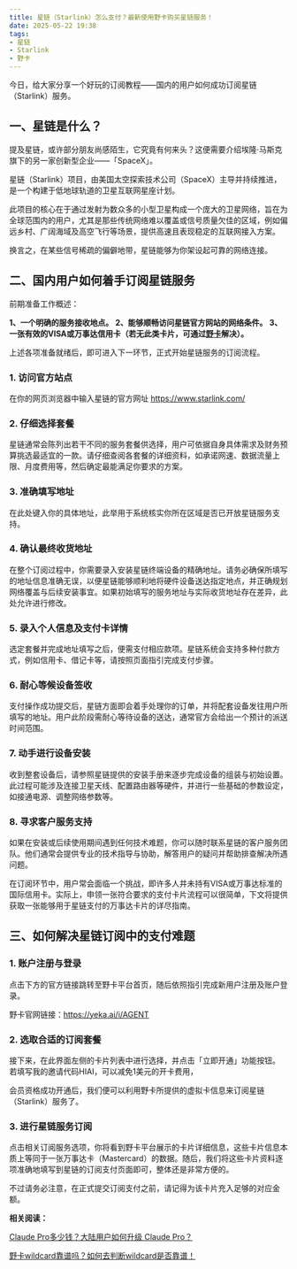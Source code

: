 ```yaml
---
title: 星链（Starlink）怎么支付？最新使用野卡购买星链服务！
date: 2025-05-22 19:38
tags:
- 星链
- Starlink
- 野卡
---
```





今日，给大家分享一个好玩的订阅教程——国内的用户如何成功订阅星链（Starlink）服务。



## 一、星链是什么？

提及星链，或许部分朋友尚感陌生，它究竟有何来头？这便需要介绍埃隆·马斯克旗下的另一家创新型企业——「SpaceX」。



星链（Starlink）项目，由美国太空探索技术公司（SpaceX）主导并持续推进，是一个构建于低地球轨道的卫星互联网星座计划。



此项目的核心在于通过发射为数众多的小型卫星构成一个庞大的卫星网络，旨在为全球范围内的用户，尤其是那些传统网络难以覆盖或信号质量欠佳的区域，例如偏远乡村、广阔海域及高空飞行等场景，提供高速且表现稳定的互联网接入方案。



换言之，在某些信号稀疏的偏僻地带，星链能够为你架设起可靠的网络连接。



## **二、国内用户如何着手订阅星链服务**

前期准备工作概述：


**1、一个明确的服务接收地点。**
**2、能够顺畅访问星链官方网站的网络条件。**
**3、一张有效的VISA或万事达信用卡（若无此类卡片，可通过[野卡](https://www.fengshengyusheng.cn/%e6%9c%80%e6%96%b0%e9%87%8e%e5%8d%a1wildcard%e4%bd%bf%e7%94%a8%e6%8c%87%e5%8d%97%ef%bc%9a%e8%b6%85%e5%85%a8%e9%9d%a2%e4%bb%8b%e7%bb%8d/)解决）。**



上述各项准备就绪后，即可进入下一环节，正式开始星链服务的订阅流程。



### 1. **访问官方站点**


在你的网页浏览器中输入星链的官方网址 https://www.starlink.com/


### 2. **仔细选择套餐**


星链通常会陈列出若干不同的服务套餐供选择，用户可依据自身具体需求及财务预算挑选最适宜的一款。请仔细查阅各套餐的详细资料，如承诺网速、数据流量上限、月度费用等，然后确定最能满足你要求的方案。


### 3. **准确填写地址**

在此处键入你的具体地址，此举用于系统核实你所在区域是否已开放星链服务支持。


### 4. **确认最终收货地址**


在整个订阅过程中，你需要录入安装星链终端设备的精确地址。请务必确保所填写的地址信息准确无误，以便星链能够顺利地将硬件设备送达指定地点，并正确规划网络覆盖与后续安装事宜。如果初始填写的服务地址与实际收货地址存在差异，此处允许进行修改。


### 5. **录入个人信息及支付卡详情**


选定套餐并完成地址填写之后，便需支付相应款项。星链系统会支持多种付款方式，例如信用卡、借记卡等，请按照页面指引完成支付步骤。


### 6. **耐心等候设备签收**


支付操作成功提交后，星链方面即会着手处理你的订单，并将配套设备发往用户所填写的地址。用户此阶段需耐心等待设备的送达，通常官方会给出一个预计的派送时间范围。



### 7. **动手进行设备安装**


收到整套设备后，请参照星链提供的安装手册来逐步完成设备的组装与初始设置。此过程可能涉及连接卫星天线、配置路由器等硬件，并进行一些基础的参数设定，如接通电源、调整网络参数等。



### 8. **寻求客户服务支持**

如果在安装或后续使用期间遇到任何技术难题，你可以随时联系星链的客户服务团队。他们通常会提供专业的技术指导与协助，解答用户的疑问并帮助排查解决所遇问题。



在订阅环节中，用户常会面临一个挑战，即许多人并未持有VISA或万事达标准的国际信用卡。实际上，申领一张符合要求的支付卡片流程可以很简单，下文将提供获取一张能够用于星链支付的万事达卡片的详尽指南。



## **三、如何解决星链订阅中的支付难题**

### 1. **账户注册与登录**


点击下方的官方链接跳转至野卡平台首页，随后依照指引完成新用户注册及账户登录。


野卡官网链接：https://yeka.ai/i/AGENT


### 2. **选取合适的订阅套餐**


接下来，在此界面左侧的卡片列表中进行选择，并点击「立即开通」功能按钮。
若填写我的邀请代码HIAI，可以减免1美元的开卡费用，


会员资格成功开通后，我们便可以利用野卡所提供的虚拟卡信息来订阅星链（Starlink）服务了。



### 3. **进行星链服务订阅**

点击相关订阅服务选项，你将看到野卡平台展示的卡片详细信息，这些卡片信息本质上等同于一张万事达卡（Mastercard）的数据。随后，我们将这些卡片资料逐项准确地填写到星链的订阅支付页面即可，整体还是非常方便的。


不过请务必注意，在正式提交订阅支付之前，请记得为该卡片充入足够的对应金额。



**相关阅读：**


[Claude Pro多少钱？大陆用户如何升级 Claude Pro？](https://yeka-card.github.io/2025/05/08/Claude%20Pro%E5%A4%9A%E5%B0%91%E9%92%B1%EF%BC%9F%E5%A4%A7%E9%99%86%E7%94%A8%E6%88%B7%E5%A6%82%E4%BD%95%E5%8D%87%E7%BA%A7%20Claude%20Pro/)

[野卡wildcard靠谱吗？如何去判断wildcard是否靠谱！](https://yeka-card.github.io/2025/05/13/%E9%87%8E%E5%8D%A1wildcard%E9%9D%A0%E8%B0%B1%E5%90%97%EF%BC%9F%E5%A6%82%E4%BD%95%E5%8E%BB%E5%88%A4%E6%96%ADwildcard%E6%98%AF%E5%90%A6%E9%9D%A0%E8%B0%B1%EF%BC%81/)

